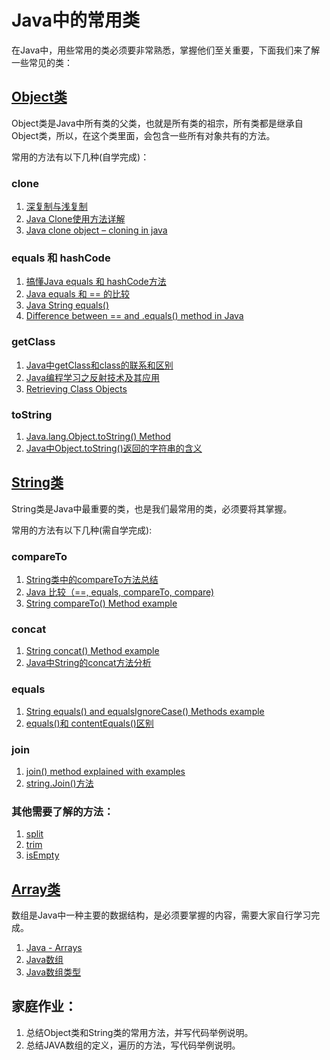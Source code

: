 # Java中的常用类

在Java中，用些常用的类必须要非常熟悉，掌握他们至关重要，下面我们来了解一些常见的类：

## [Object类](https://docs.oracle.com/javase/7/docs/api/java/lang/Object.html)

Object类是Java中所有类的父类，也就是所有类的祖宗，所有类都是继承自Object类，所以，在这个类里面，会包含一些所有对象共有的方法。

常用的方法有以下几种(自学完成)：

### clone
1. [深复制与浅复制](http://www.cnblogs.com/acode/p/6306887.html)
2. [Java Clone使用方法详解](http://www.cnblogs.com/felixzh/p/6021886.html)
3. [Java clone object – cloning in java](https://www.journaldev.com/60/java-clone-object-cloning-java)

### equals 和 hashCode
1. [搞懂Java equals 和 hashCode方法](https://www.jianshu.com/p/35cb542a285f)
2. [Java equals 和 == 的比较](https://www.jianshu.com/p/cf164837f8ed)
3. [Java String equals()](https://www.journaldev.com/18302/java-string-equals)
4. [Difference between == and .equals() method in Java](https://www.geeksforgeeks.org/difference-equals-method-java/)

### getClass
1. [Java中getClass和class的联系和区别](https://www.jianshu.com/p/0b62a4ec3389)
2. [Java编程学习之反射技术及其应用](https://www.jianshu.com/p/2072013aa577)
3. [Retrieving Class Objects](https://docs.oracle.com/javase/tutorial/reflect/class/classNew.html)

### toString
1. [Java.lang.Object.toString() Method](https://www.tutorialspoint.com/java/lang/object_tostring.htm)
2. [Java中Object.toString()返回的字符串的含义](https://www.cnblogs.com/xudong07/p/9055288.html)

## [String类](https://docs.oracle.com/javase/7/docs/api/java/lang/String.html)

String类是Java中最重要的类，也是我们最常用的类，必须要将其掌握。

常用的方法有以下几种(需自学完成):

### compareTo
1. [String类中的compareTo方法总结](https://blog.csdn.net/qq_25827845/article/details/53870329)
2. [Java 比较（==, equals, compareTo, compare)](https://www.jianshu.com/p/36f7621da8e1)
3. [String compareTo() Method example](https://beginnersbook.com/2013/12/java-string-compareto-method-example/)

### concat
1. [String concat() Method example](https://beginnersbook.com/2013/12/java-string-concat-method-example/)
2. [Java中String的concat方法分析](https://www.jianshu.com/p/c810a68462e7)

### equals
1. [String equals() and equalsIgnoreCase() Methods example](https://beginnersbook.com/2013/12/java-string-equals-and-equalsignorecase-methods-example/)
2. [equals()和 contentEquals()区别](https://www.jianshu.com/p/c15cb9e59cff)

### join
1. [join() method explained with examples](https://beginnersbook.com/2017/10/java-string-join-method/)
2. [string.Join()方法](https://www.jianshu.com/p/36f634c3e3d3)

### 其他需要了解的方法：
1. [split](https://beginnersbook.com/2013/12/java-string-split-method-example/)
2. [trim](https://beginnersbook.com/2013/12/java-string-trim-and-hashcode-methods/)
3. [isEmpty](https://beginnersbook.com/2017/10/java-string-isempty-method-with-example/)

## [Array类](https://docs.oracle.com/javase/tutorial/java/nutsandbolts/arrays.html)

数组是Java中一种主要的数据结构，是必须要掌握的内容，需要大家自行学习完成。

1. [Java - Arrays](https://www.tutorialspoint.com/java/java_arrays.htm)
2. [Java数组](https://www.jianshu.com/p/a888ef00be8e)
3. [Java数组类型](https://www.jianshu.com/p/d9c0e0f07fda)

## 家庭作业：
1. 总结Object类和String类的常用方法，并写代码举例说明。
2. 总结JAVA数组的定义，遍历的方法，写代码举例说明。

